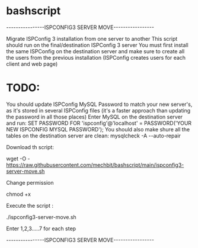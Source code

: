 # bashscript

----------------ISPCONFIG3 SERVER MOVE-----------------

Migrate ISPConfig 3 installation from one server to another
This script should run on the final/destination ISPConfig 3 server
You must first install the same ISPConfig on the destination server
and make sure to create all the users from the previous installation
(ISPConfig creates users for each client and web page)

 # TODO:
  You should update ISPConfig MySQL Password to match your new server's, as it's stored in
   several ISPConfig files (it's a faster approach than updating the password in all those places)
  Enter MySQL on the destination server and run:
  SET PASSWORD FOR 'ispconfig'@'localhost' = PASSWORD('YOUR NEW ISPCONFIG MYSQL PASSWORD'); 
  You should also make shure all the tables on the destination server are clean:
  mysqlcheck -A --auto-repair

Download th script:

wget -O - https://raw.githubusercontent.com/mechbit/bashscript/main/ispconfig3-server-move.sh

Change permission

chmod +x

Execute the script :

./ispconfig3-server-move.sh

Enter 1,2,3.....7 for each step

----------------ISPCONFIG3 SERVER MOVE-----------------
